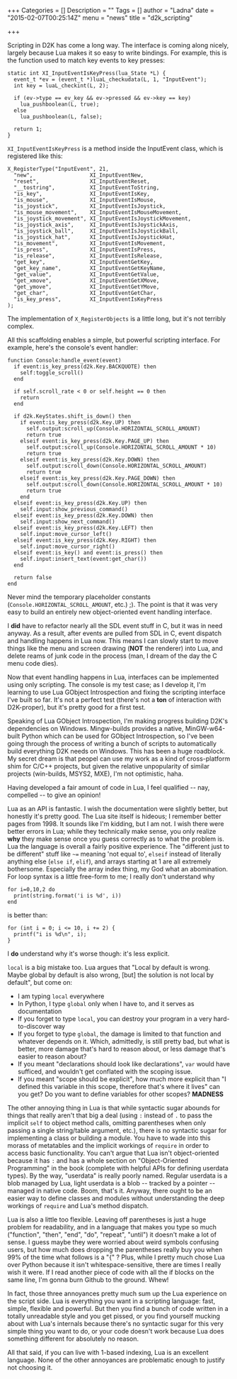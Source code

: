 +++
Categories = []
Description = ""
Tags = []
author = "Ladna"
date = "2015-02-07T00:25:14Z"
menu = "news"
title = "d2k_scripting"

+++

Scripting in D2K has come a long way.  The interface is coming along nicely,
largely because Lua makes it so easy to write bindings.  For example, this is
the function used to match key events to key presses:

    static int XI_InputEventIsKeyPress(lua_State *L) {
      event_t *ev = (event_t *)luaL_checkudata(L, 1, "InputEvent");
      int key = luaL_checkint(L, 2);

      if (ev->type == ev_key && ev->pressed && ev->key == key)
        lua_pushboolean(L, true);
      else
        lua_pushboolean(L, false);

      return 1;
    }

`XI_InputEventIsKeyPress` is a method inside the InputEvent class, which is
registered like this:

    X_RegisterType("InputEvent", 21, 
      "new",                  XI_InputEventNew,
      "reset",                XI_InputEventReset,
      "__tostring",           XI_InputEventToString,
      "is_key",               XI_InputEventIsKey,
      "is_mouse",             XI_InputEventIsMouse,
      "is_joystick",          XI_InputEventIsJoystick,
      "is_mouse_movement",    XI_InputEventIsMouseMovement,
      "is_joystick_movement", XI_InputEventIsJoystickMovement,
      "is_joystick_axis",     XI_InputEventIsJoystickAxis,
      "is_joystick_ball",     XI_InputEventIsJoystickBall,
      "is_joystick_hat",      XI_InputEventIsJoystickHat,
      "is_movement",          XI_InputEventIsMovement,
      "is_press",             XI_InputEventIsPress,
      "is_release",           XI_InputEventIsRelease,
      "get_key",              XI_InputEventGetKey,
      "get_key_name",         XI_InputEventGetKeyName,
      "get_value",            XI_InputEventGetValue,
      "get_xmove",            XI_InputEventGetXMove,
      "get_ymove",            XI_InputEventGetYMove,
      "get_char",             XI_InputEventGetChar,
      "is_key_press",         XI_InputEventIsKeyPress
    );


The implementation of `X_RegisterObjects` is a little long, but it's not
terribly complex.

All this scaffolding enables a simple, but powerful scripting interface.  For
example, here's the console's event handler:

    function Console:handle_event(event)
      if event:is_key_press(d2k.Key.BACKQUOTE) then
        self:toggle_scroll()
      end

      if self.scroll_rate < 0 or self.height == 0 then
        return
      end

      if d2k.KeyStates.shift_is_down() then
        if event:is_key_press(d2k.Key.UP) then
          self.output:scroll_up(Console.HORIZONTAL_SCROLL_AMOUNT)
          return true
        elseif event:is_key_press(d2k.Key.PAGE_UP) then
          self.output:scroll_up(Console.HORIZONTAL_SCROLL_AMOUNT * 10)
          return true
        elseif event:is_key_press(d2k.Key.DOWN) then
          self.output:scroll_down(Console.HORIZONTAL_SCROLL_AMOUNT)
          return true
        elseif event:is_key_press(d2k.Key.PAGE_DOWN) then
          self.output:scroll_down(Console.HORIZONTAL_SCROLL_AMOUNT * 10)
          return true
        end
      elseif event:is_key_press(d2k.Key.UP) then
        self.input:show_previous_command()
      elseif event:is_key_press(d2k.Key.DOWN) then
        self.input:show_next_command()
      elseif event:is_key_press(d2k.Key.LEFT) then
        self.input:move_cursor_left()
      elseif event:is_key_press(d2k.Key.RIGHT) then
        self.input:move_cursor_right()
      elseif event:is_key() and event:is_press() then
        self.input:insert_text(event:get_char())
      end

      return false
    end

Never mind the temporary placeholder constants
(`Console.HORIZONTAL_SCROLL_AMOUNT`, etc.) ;).  The point is that it was very
easy to build an entirely new object-oriented event handling interface.

I **did** have to refactor nearly all the SDL event stuff in C, but it was in
need anyway.  As a result, after events are pulled from SDL in C, event
dispatch and handling happens in Lua now.  This means I can slowly start to
move things like the menu and screen drawing (**NOT** the renderer) into Lua,
and delete reams of junk code in the process (man, I dream of the day the C
menu code dies).

Now that event handling happens in Lua, interfaces can be implemented using
only scripting.  The console is my test case; as I develop it, I'm learning to
use Lua GObject Introspection and fixing the scripting interface I've built so
far.  It's not a perfect test (there's not a **ton** of interaction with
D2K-proper), but it's pretty good for a first test.

Speaking of Lua GObject Introspection, I'm making progress building D2K's
dependencies on Windows.  Mingw-builds provides a native, MinGW-w64-built
Python which can be used for GObject Introspection, so I've been going through
the process of writing a bunch of scripts to automatically build everything D2K
needs on Windows.  This has been a huge roadblock.  My secret dream is that
peopel can use my work as a kind of cross-platform shim for C/C++ projects, but
given the relative unpopularity of similar projects (win-builds, MSYS2, MXE),
I'm not optimistic, haha.

Having developed a fair amount of code in Lua, I feel qualified -- nay,
compelled -- to give an opinion!

Lua as an API is fantastic.  I wish the documentation were slightly better, but
honestly it's pretty good.  The Lua site itself is hideous; I remember better
pages from 1998.  It sounds like I'm kidding, but I am not.  I wish there were
better errors in Lua; while they technically make sense, you only realize
**why** they make sense once you guess correctly as to what the problem is.
Lua the language is overall a fairly positive experience.  The "different just
to be different" stuff like `~=` meaning 'not equal to', `elseif` instead of
literally anything else (`else if`, `elif`), and arrays starting at 1 are all
extremely bothersome.  Especially the array index thing, my God what an
abomination.  For loop syntax is a little free-form to me; I really don't
understand why

    for i=0,10,2 do
      print(string.format('i is %d', i))
    end

is better than:

    for (int i = 0; i <= 10, i += 2) {
      printf("i is %d\n", i);
    }

I **do** understand why it's worse though: it's less explicit.

`local` is a big mistake too.  Lua argues that "Local by default is wrong.
Maybe global by default is also wrong, [but] the solution is not local by
default", but come on:

  * I am typing `local` everywhere
  * In Python, I type `global` only when I have to, and it serves as
    documentation
  * If you forget to type `local`, you can destroy your program in a very
    hard-to-discover way
  * If you forget to type `global`, the damage is limited to that function and
    whatever depends on it.  Which, admittedly, is still pretty bad, but what
    is better, more damage that's hard to reason about, or less damage that's
    easier to reason about?
  * If you meant "declarations should look like declarations", `var` would have
    sufficed, and wouldn't get conflated with the scoping issue.
  * If you meant "scope should be explicit", how much more explicit than "I
    defined this variable in this scope, therefore that's where it lives" can
    you get?  Do you want to define variables for other scopes?  **MADNESS**

The other annoying thing in Lua is that while syntactic sugar abounds for
things that really aren't that big a deal (using `:` instead of `.` to pass the
implicit `self` to object method calls, omitting parentheses when only passing
a single string/table argument, etc.), there is no syntactic sugar for
implementing a class or building a module.  You have to wade into this morass
of metatables and the implicit workings of `require` in order to access basic
functionality.  You can't argue that Lua isn't object-oriented because it has
`:` and has a whole section on "Object-Oriented Programming" in the book
(complete with helpful APIs for defining userdata types).  By the way,
"userdata" is really poorly named.  Regular userdata is a blob managed by Lua,
light userdata is a blob -- tracked by a pointer -- managed in native code.
Boom, that's it.  Anyway, there ought to be an easier way to define classes and
modules without understanding the deep workings of `require` and Lua's method
dispatch.

Lua is also a little too flexible.  Leaving off parentheses is just a huge
problem for readability, and in a language that makes you type so much
("function", "then", "end", "do", "repeat", "until") it doesn't make a lot of
sense.  I guess maybe they were worried about weird symbols confusing users,
but how much does dropping the parentheses really buy you when 99% of the time
what follows is a "{" ?  Plus, while I pretty much chose Lua over Python
because it isn't whitespace-sensitive, there are times I really wish it were.
If I read another piece of code with all the if blocks on the same line, I'm
gonna burn Github to the ground.  Whew!

In fact, those three annoyances pretty much sum up the Lua experience on the
script side.  Lua is everything you want in a scripting language: fast, simple,
flexible and powerful.  But then you find a bunch of code written in a totally
unreadable style and you get pissed, or you find yourself mucking about with
Lua's internals because there's no syntactic sugar for this very simple thing
you want to do, or your code doesn't work because Lua does something different
for absolutely no reason.

All that said, if you can live with 1-based indexing, Lua is an excellent
language.  None of the other annoyances are problematic enough to justify not
choosing it.

